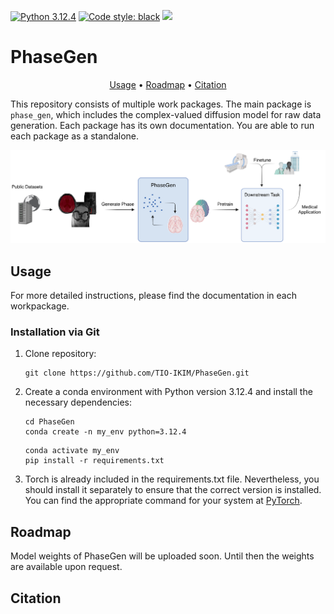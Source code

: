 [![Python 3.12.4](https://img.shields.io/badge/python-3.12.4-blue.svg)](https://www.python.org/downloads/release/python-3124/)
[![Code style: black](https://img.shields.io/badge/code%20style-black-000000.svg)](https://github.com/psf/black)
<img src="https://img.shields.io/badge/PyTorch-EE4C2C?style=flat-square&logo=Pytorch&logoColor=white"/></a>
# PhaseGen

<div align="center">

[Usage](#usage) • [Roadmap](#roadmap) • [Citation](#citation)

</div>

This repository consists of multiple work packages. The main package is `phase_gen`, which includes the complex-valued diffusion model for raw data generation.
Each package has its own documentation. You are able to run each package as a standalone.

![Figure 1: Project Overview](/Figures/overview.png)

## Usage

For more detailed instructions, please find the documentation in each workpackage.

### Installation via Git

1. Clone repository:

       git clone https://github.com/TIO-IKIM/PhaseGen.git

2. Create a conda environment with Python version 3.12.4 and install the necessary dependencies:

       cd PhaseGen
       conda create -n my_env python=3.12.4
      ```  
      conda activate my_env
      pip install -r requirements.txt
      ```

3. Torch is already included in the requirements.txt file. Nevertheless, you should install it separately to ensure that the correct version is installed. You can find the appropriate command for your system at [PyTorch](https://pytorch.org/get-started/locally/).

## Roadmap

Model weights of PhaseGen will be uploaded soon. Until then the weights are available upon request. 

## Citation
